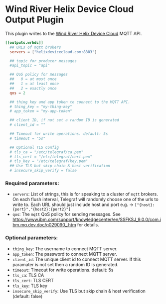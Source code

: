 # Wind River Helix Device Cloud Output Plugin

This plugin writes to the [Wind River Helix Device Cloud](https://helixdevicecloud.com) MQTT API.

```toml
[[outputs.wrhdc]]
  ## URLs of mqtt brokers
  servers = ["helixdevicecloud.com:8883"]

  ## topic for producer messages
  #api_topic = "api"

  ## QoS policy for messages
  ##   0 = at most once
  ##   1 = at least once
  ##   2 = exactly once
  qos = 2

  ## thing key and app token to connect to the MQTT API.
  # thing_key = "my-thing-key"
  # app_token = "my-app-token"

  ## client ID, if not set a random ID is generated
  # client_id = ""

  ## Timeout for write operations. default: 5s
  # timeout = "5s"

  ## Optional TLS Config
  # tls_ca = "/etc/telegraf/ca.pem"
  # tls_cert = "/etc/telegraf/cert.pem"
  # tls_key = "/etc/telegraf/key.pem"
  ## Use TLS but skip chain & host verification
  # insecure_skip_verify = false
```

### Required parameters:

* `servers`: List of strings, this is for speaking to a cluster of `mqtt` brokers. On each flush interval, Telegraf will randomly choose one of the urls to write to. Each URL should just include host and port e.g. -> `["{host}:{port}","{host2}:{port2}"]`
* `qos`: The `mqtt` QoS policy for sending messages. See https://www.ibm.com/support/knowledgecenter/en/SSFKSJ_9.0.0/com.ibm.mq.dev.doc/q029090_.htm for details.

### Optional parameters:
* `thing_key`: The username to connect MQTT server.
* `app_token`: The password to connect MQTT server.
* `client_id`: The unique client id to connect MQTT server. If this paramater is not set then a random ID is generated.
* `timeout`: Timeout for write operations. default: 5s
* `tls_ca`: TLS CA
* `tls_cert`: TLS CERT
* `tls_key`: TLS key
* `insecure_skip_verify`: Use TLS but skip chain & host verification (default: false)
